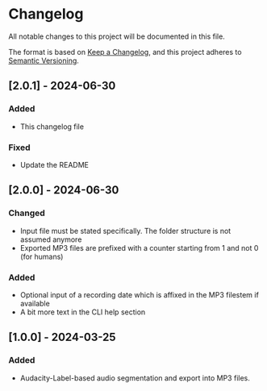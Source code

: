 # Changelog

All notable changes to this project will be documented in this file.

The format is based on [Keep a Changelog](https://keepachangelog.com/en/1.1.0/),
and this project adheres to [Semantic Versioning](https://semver.org/spec/v2.0.0.html).

## [2.0.1] - 2024-06-30

### Added

- This changelog file

### Fixed

- Update the README

## [2.0.0] - 2024-06-30

### Changed

- Input file must be stated specifically. The folder structure is not assumed anymore
- Exported MP3 files are prefixed with a counter starting from 1 and not 0 (for humans)

### Added

- Optional input of a recording date which is affixed in the MP3 filestem if available
- A bit more text in the CLI help section

## [1.0.0] - 2024-03-25

### Added

- Audacity-Label-based audio segmentation and export into MP3 files.
